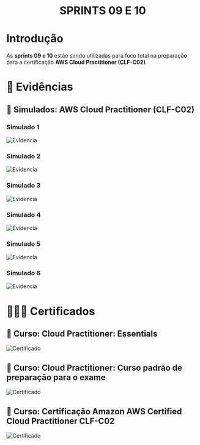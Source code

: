 <h1 align="center">
    <strong>SPRINTS 09 E 10</strong>
</h1>

# Introdução
As **sprints 09 e 10** estão sendo utilizadas para foco total na preparação para a certificação **AWS Cloud Practitioner (CLF-C02)**.


# 🔎 Evidências

## 🧠 Simulados: AWS Cloud Practitioner (CLF-C02) 

### Simulado 1
![Evidencia](./evidencias/sprint09/simulados/simulado1.png)

### Simulado 2
![Evidencia](./evidencias/sprint09/simulados/simulado2.png)

### Simulado 3
![Evidencia](./evidencias/sprint09/simulados/simulado3.png)

### Simulado 4
![Evidencia](./evidencias/sprint09/simulados/simulado4.png)

### Simulado 5
![Evidencia](./evidencias/sprint09/simulados/simulado5.png)

### Simulado 6
![Evidencia](./evidencias/sprint09/simulados/simulado6.png)

# 👨🏼‍🎓 Certificados

## 🧠 Curso: Cloud Practitioner: Essentials

![Certificado](./certificados/sprint09/elementos_essenciais_aws.png)

## 🧠 Curso: Cloud Practitioner: Curso padrão de preparação para o exame

![Certificado](./certificados/sprint09/curso-padrao_preparacao.png)

## 🧠 Curso: Certificação Amazon AWS Certified Cloud Practitioner CLF-C02

![Certificado](./certificados/sprint09/certificado_aws_cloud_udemy.jpg)